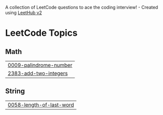A collection of LeetCode questions to ace the coding interview! - Created using [LeetHub v2](https://github.com/arunbhardwaj/LeetHub-2.0)
<!---LeetCode Topics Start-->
# LeetCode Topics
## Math
|  |
| ------- |
| [0009-palindrome-number](https://github.com/NaveenThomas21/leet-code/tree/master/0009-palindrome-number) |
| [2383-add-two-integers](https://github.com/NaveenThomas21/leet-code/tree/master/2383-add-two-integers) |
## String
|  |
| ------- |
| [0058-length-of-last-word](https://github.com/NaveenThomas21/leet-code/tree/master/0058-length-of-last-word) |
<!---LeetCode Topics End-->